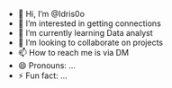 - 👋 Hi, I’m @Idris0o
- 👀 I’m interested in getting connections
- 🌱 I’m currently learning Data analyst
- 💞️ I’m looking to collaborate on projects
- 📫 How to reach me is via DM
- 😄 Pronouns: ...
- ⚡ Fun fact: ...

<!---
Idris0o/Idris0o is a ✨ special ✨ repository because its `README.md` (this file) appears on your GitHub profile.
You can click the Preview link to take a look at your changes.
--->
